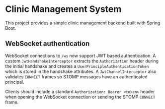 # Clinic Management System

This project provides a simple clinic management backend built with Spring Boot.  

## WebSocket authentication

WebSocket connections to `/ws` now support JWT based authentication. A custom
`JwtHandshakeInterceptor` extracts the `Authorization` header during the initial
handshake and creates a `UserPrincipleAuthenticationToken` which is stored in the
handshake attributes. A `JwtChannelInterceptor` also validates `CONNECT` frames
so STOMP messages have an authenticated principal.

Clients should include a standard `Authorization: Bearer <token>` header when
opening the WebSocket connection or sending the STOMP `CONNECT` frame.
